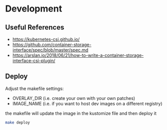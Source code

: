# Development

## Useful References
- https://kubernetes-csi.github.io/
- https://github.com/container-storage-interface/spec/blob/master/spec.md
- https://arslan.io/2018/06/21/how-to-write-a-container-storage-interface-csi-plugin/


## Deploy

Adjust the makefile settings:
- OVERLAY_DIR (i.e. create your own with your own patches)
- IMAGE_NAME (i.e. if you want to host dev images on a different registry)

the makefile will update the image in the kustomize file and then deploy it

```bash
make deploy
```